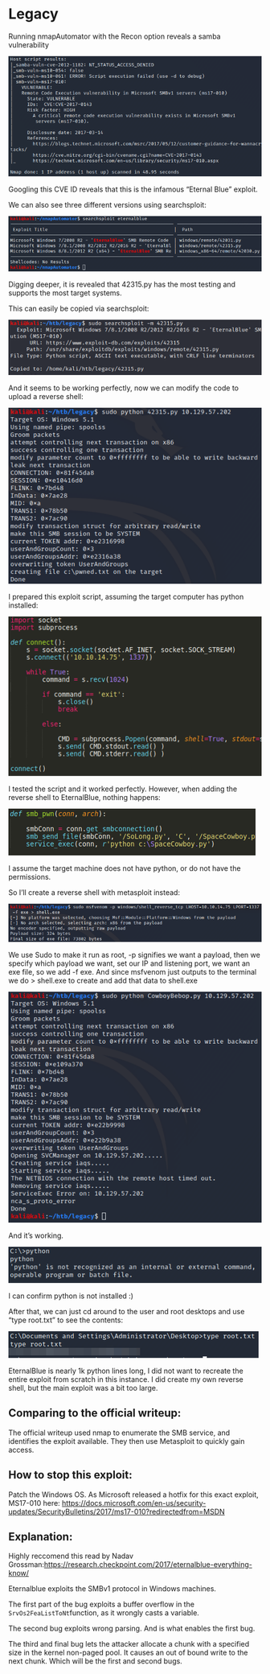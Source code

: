 # Legacy

Running nmapAutomator with the Recon option reveals a samba vulnerability

![](images/image10.png)

Googling this CVE ID reveals that this is the infamous “Eternal Blue” exploit. 

We can also see three different versions using searchsploit:

![](images/image4.png)

Digging deeper, it is revealed that 42315.py has the most testing and supports the most target systems.

This can easily be copied via searchsploit:

![](images/image7.png)

And it seems to be working perfectly, now we can modify the code to upload a reverse shell:

![](images/image8.png)

I prepared this exploit script, assuming the target computer has python installed:

![](images/image6.png)

I tested the script and it worked perfectly. However, when adding the reverse shell to EternalBlue, nothing happens:

![](images/image9.png)


I assume the target machine does not have python, or do not have the permissions.

So I’ll create a reverse shell with metasploit instead:

![](images/image5.png)

We use Sudo to make it run as root, -p signifies we want a payload, then we specify which payload we want, set our IP and listening port, we want an exe file, so we add -f exe. And since msfvenom just outputs to the terminal we do > shell.exe to create and add that data to shell.exe

![](images/image1.png)

And it’s working.

![](images/image3.png)

I can confirm python is not installed :)

After that, we can just cd around to the user and root desktops and use “type root.txt” to see the contents:

![](images/image2.png)

EternalBlue is nearly 1k python lines long, I did not want to recreate the entire exploit from scratch in this instance. I did create my own reverse shell, but the main exploit was a bit too large. 


## Comparing to the official writeup:

The official writeup used nmap to enumerate the SMB service, and identifies the exploit available. They then use Metasploit to quickly gain access.

## How to stop this exploit:

Patch the Windows OS. As Microsoft released a hotfix for this exact exploit, MS17-010 here: https://docs.microsoft.com/en-us/security-updates/SecurityBulletins/2017/ms17-010?redirectedfrom=MSDN

## Explanation:

Highly reccomend this read by Nadav Grossman:https://research.checkpoint.com/2017/eternalblue-everything-know/

Eternalblue exploits the SMBv1 protocol in Windows machines. 

The first part of the bug exploits a buffer overflow in the `SrvOs2FeaListToNt`function, as it wrongly casts a variable.

The second bug exploits wrong parsing. And is what enables the first bug.

The third and final bug lets the attacker allocate a chunk with a specified size in the kernel non-paged pool. It causes an out of bound write to the next chunk. Which will be the first and second bugs.


